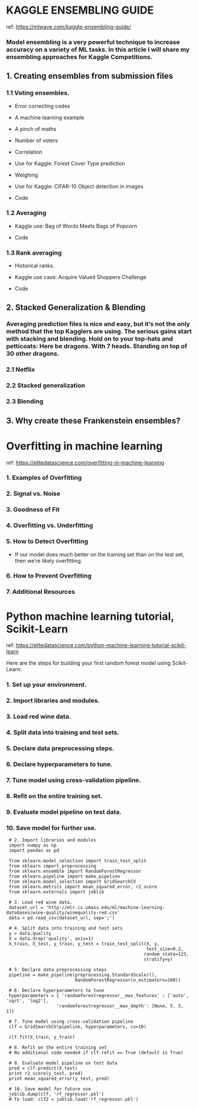 # KAGGLE ENSEMBLING GUIDE
ref: https://mlwave.com/kaggle-ensembling-guide/

### Model ensembling is a very powerful technique to increase accuracy on a variety of ML tasks. In this article I will share my ensembling approaches for Kaggle Competitions.

## 1. Creating ensembles from submission files

### 1.1 Voting ensembles.
- Error correcting codes

- A machine learning example

- A pinch of maths

- Number of voters

- Correlation

- Use for Kaggle: Forest Cover Type prediction

- Weighing

- Use for Kaggle: CIFAR-10 Object detection in images

- Code

### 1.2 Averaging
- Kaggle use: Bag of Words Meets Bags of Popcorn

- Code

### 1.3 Rank averaging
- Historical ranks.

- Kaggle use case: Acquire Valued Shoppers Challenge

- Code






## 2. Stacked Generalization & Blending

### Averaging prediction files is nice and easy, but it’s not the only method that the top Kagglers are using. The serious gains start with stacking and blending. Hold on to your top-hats and petticoats: Here be dragons. With 7 heads. Standing on top of 30 other dragons.

### 2.1 Netflix

### 2.2 Stacked generalization

### 2.3 Blending


## 3. Why create these Frankenstein ensembles?


# Overfitting in machine learning
ref: https://elitedatascience.com/overfitting-in-machine-learning

### 1. Examples of Overfitting

### 2. Signal vs. Noise

### 3. Goodness of Fit

### 4. Overfitting vs. Underfitting

### 5. How to Detect Overfitting

- If our model does much better on the training set than on the test set, then we’re likely overfitting.

### 6. How to Prevent Overfitting

### 7. Additional Resources

# Python machine learning tutorial, Scikit-Learn
ref: https://elitedatascience.com/python-machine-learning-tutorial-scikit-learn

Here are the steps for building your first random forest model using Scikit-Learn:

### 1. Set up your environment.

### 2. Import libraries and modules.

### 3. Load red wine data.

### 4. Split data into training and test sets.

### 5. Declare data preprocessing steps.

### 6. Declare hyperparameters to tune.

### 7. Tune model using cross-validation pipeline.

### 8. Refit on the entire training set.

### 9. Evaluate model pipeline on test data.

### 10. Save model for further use.

     # 2. Import libraries and modules
     import numpy as np
     import pandas as pd
 
     from sklearn.model_selection import train_test_split
     from sklearn import preprocessing
     from sklearn.ensemble import RandomForestRegressor
     from sklearn.pipeline import make_pipeline
     from sklearn.model_selection import GridSearchCV
     from sklearn.metrics import mean_squared_error, r2_score
     from sklearn.externals import joblib 
 
     # 3. Load red wine data.
     dataset_url = 'http://mlr.cs.umass.edu/ml/machine-learning-databases/wine-quality/winequality-red.csv'
     data = pd.read_csv(dataset_url, sep=';')
 
     # 4. Split data into training and test sets
     y = data.quality
     X = data.drop('quality', axis=1)
     X_train, X_test, y_train, y_test = train_test_split(X, y, 
                                                         test_size=0.2, 
                                                        random_state=123, 
                                                        stratify=y)
 
     # 5. Declare data preprocessing steps
     pipeline = make_pipeline(preprocessing.StandardScaler(), 
                              RandomForestRegressor(n_estimators=100))
 
     # 6. Declare hyperparameters to tune
     hyperparameters = { 'randomforestregressor__max_features' : ['auto', 'sqrt', 'log2'],
                       'randomforestregressor__max_depth': [None, 5, 3, 1]}
 
     # 7. Tune model using cross-validation pipeline
     clf = GridSearchCV(pipeline, hyperparameters, cv=10)
 
     clf.fit(X_train, y_train)
 
     # 8. Refit on the entire training set
     # No additional code needed if clf.refit == True (default is True)
 
     # 9. Evaluate model pipeline on test data
     pred = clf.predict(X_test)
     print r2_score(y_test, pred)
     print mean_squared_error(y_test, pred)
 
     # 10. Save model for future use
     joblib.dump(clf, 'rf_regressor.pkl')
     # To load: clf2 = joblib.load('rf_regressor.pkl')
     
     
